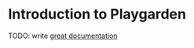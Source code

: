 # Introduction to Playgarden

TODO: write [great documentation](http://jacobian.org/writing/great-documentation/what-to-write/)
